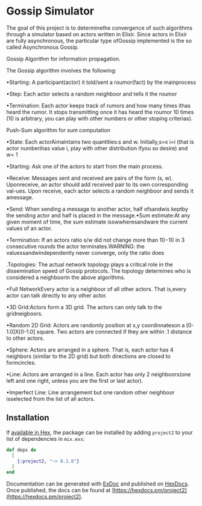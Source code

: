# Gossip Simulator

The goal of this project is to determinethe convergence of such algorithms through a simulator based on actors written in Elixir.  Since actors in Elixir are fully asynchronous, the particular type ofGossip implemented is the so called Asynchronous Gossip. 

Gossip  Algorithm  for  information  propagation. 

The  Gossip  algorithm involves the following:

•Starting: A participant(actor) it told/sent a roumor(fact) by the mainprocess

•Step: Each actor selects a random neighboor and tells it the roumor

•Termination: Each actor keeps track of rumors and how many times ithas heard the rumor.  It stops transmitting once it has heard the roumor 10 times (10 is arbitrary, you can play with other numbers or other stoping criterias).

Push-Sum algorithm for sum computation

•State: Each actorAimaintains two quantities:s and w.  Initially,s=x i=i (that is actor numberihas value i, play with other distribution ifyou so desire) and w= 1

•Starting: Ask one of the actors to start from the main process.

•Receive: Messages sent and received are pairs of the form (s, w).  Uponreceive,  an actor should add received pair to its own corresponding val-ues.  Upon receive, each actor selects a random neighboor and sends it amessage.

•Send: When sending a message to another actor, half ofsandwis keptby the sending actor and half is placed in the message.•Sum  estimate:At  any  given  moment  of  time,  the  sum  estimate  isswwheresandware the current values of an actor.

•Termination: If an actors ratio s/w did not change more than 10−10 in 3 consecutive rounds the actor terminates.WARNING: the valuessandwindependently never converge, only the ratio does

.Topologies: The actual network topology plays a critical role in the dissemination speed of Gossip protocols. The topology determines who is considered a neighboorin the above algorithms.

•Full  NetworkEvery  actor  is  a  neighboor  of  all  other  actors.   That  is,every actor can talk directly to any other actor.

•3D Grid:Actors form a 3D grid.  The actors can only talk to the gridneigboors.

•Random 2D Grid: Actors  are  randomly  position  at  x,y  coordinnateson a [0-1.0]X[0-1.0] square.  Two actors are connected if they are within .1 distance to other actors.

•Sphere: Actors  are  arranged  in  a  sphere.   That  is,  each  actor  has  4 neighbors (similar to the 2D grid) but both directions are closed to formcircles.

•Line: Actors are arranged in a line.  Each actor has only 2 neighboors(one left and one right, unless you are the first or last actor).

•Imperfect Line: Line arrangement but one random other neighboor isselected from the list of all actors.

## Installation

If [available in Hex](https://hex.pm/docs/publish), the package can be installed
by adding `project2` to your list of dependencies in `mix.exs`:

```elixir
def deps do
  [
    {:project2, "~> 0.1.0"}
  ]
end
```

Documentation can be generated with [ExDoc](https://github.com/elixir-lang/ex_doc)
and published on [HexDocs](https://hexdocs.pm). Once published, the docs can
be found at [https://hexdocs.pm/project2](https://hexdocs.pm/project2).


